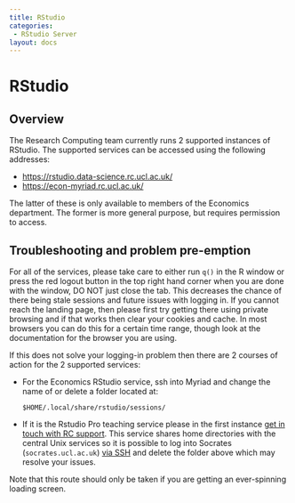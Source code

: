 ```yaml
---
title: RStudio
categories:
 - RStudio Server
layout: docs
---
```


# RStudio

## Overview

The Research Computing team currently runs 2 supported instances of RStudio. The supported services can be accessed using the following addresses:

 - <https://rstudio.data-science.rc.ucl.ac.uk/>
 - <https://econ-myriad.rc.ucl.ac.uk/>

The latter of these is only available to members of the Economics department. The former is more general purpose, but requires permission to access.

## Troubleshooting and problem pre-emption

For all of the services, please take care to either run `q()` in the R window or press the red logout button in the top right hand corner when you are done with the window, DO NOT just close the tab. This decreases the chance of there being stale sessions and future issues with logging in. If you cannot reach the landing page, then please first try getting there using private browsing and if that works then clear your cookies and cache. In most browsers you can do this for a certain time range, though look at the documentation for the browser you are using.

If this does not solve your logging-in problem then there are 2 courses of action for the 2 supported services:

 - For the Economics RStudio service, ssh into Myriad and change the name of or delete a folder located at:
    
    ```
    $HOME/.local/share/rstudio/sessions/
    ```

 - If it is the Rstudio Pro teaching service please in the first instance [get in touch with RC support](../Contact_Us.md).  This service shares home directories with the central Unix services so it is possible to log into Socrates (`socrates.ucl.ac.uk`) [via SSH](../Walkthroughs/Logging_In.md) and delete the folder above which may resolve your issues.

Note that this route should only be taken if you are getting an ever-spinning loading screen.

